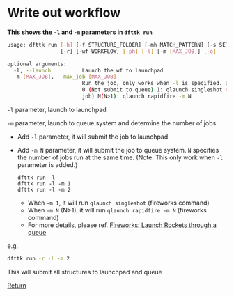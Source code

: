 # Write out workflow



**This shows the `-l` and `-m` parameters in `dfttk run`**

```bash
usage: dfttk run [-h] [-f STRUCTURE_FOLDER] [-mh MATCH_PATTERN] [-s SETTINGS]
                 [-r] [-wf WORKFLOW] [-ph] [-l] [-m [MAX_JOB]] [-o]

optional arguments:
  -l, --launch          Launch the wf to launchpad
  -m [MAX_JOB], --max_job [MAX_JOB]
                        Run the job, only works when -l is specified. Default:
                        0 (Not submit to queue) 1: qlaunch singleshot (single
                        job) N(N>1): qlaunch rapidfire -m N

```



`-l` parameter, launch to launchpad

`-m` parameter, launch to queue system and determine the number of jobs

- Add `-l` parameter, it will submit the job to launchpad

- Add `-m N` parameter, it will submit the job to queue system. `N` specifies the number of jobs run at the same time. (Note: This only work when `-l` parameter is added.) 

  ```shell
  dfttk run -l
  dfttk run -l -m 1
  dfttk run -l -m 2
  ```

  - When `-m 1`, it will run `qlaunch singleshot` (fireworks command)
  - When `-m N` (N>1), it will run `qlaunch rapidfire -m N` (fireworks command)
  - For more details, please ref. [Fireworks: Launch Rockets through a queue](https://materialsproject.github.io/fireworks/queue_tutorial.html)



e.g.

```bash
dfttk run -r -l -m 2
```

This will submit all structures to launchpad and queue

[Return](../README.md)